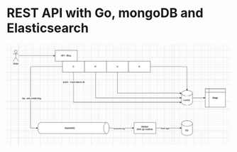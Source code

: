 # REST API with Go, mongoDB and Elasticsearch

![alt text](https://github.com/wonpanu/learn-golang/blob/main/Workflow.png?raw=true)